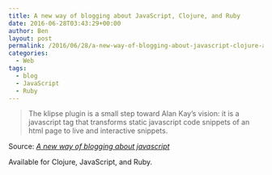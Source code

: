 ```yaml
---
title: A new way of blogging about JavaScript, Clojure, and Ruby
date: 2016-06-28T03:43:29+00:00
author: Ben
layout: post
permalink: /2016/06/28/a-new-way-of-blogging-about-javascript-clojure-and-ruby/
categories:
  - Web
tags:
  - blog
  - JavaScript
  - Ruby
---
```

> The klipse plugin is a small step toward Alan Kay’s vision: it is a javascript tag that transforms static javascript code snippets of an html page to live and interactive snippets.

Source: _[A new way of blogging about javascript](http://blog.klipse.tech//javascript/2016/06/20/blog-javascript.html)_

Available for Clojure, JavaScript, and Ruby.